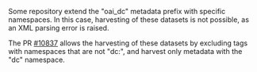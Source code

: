 Some repository extend the "oai_dc" metadata prefix with specific namespaces. In this case, harvesting of these datasets is not possible, as an XML parsing error is raised.

The PR [#10837](https://github.com/IQSS/dataverse/pull/10837) allows the harvesting of these datasets by excluding tags with namespaces that are not "dc:", and harvest only metadata with the "dc" namespace.
